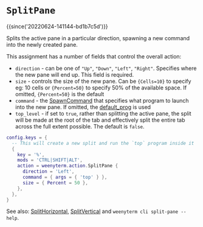 # `SplitPane`

{{since('20220624-141144-bd1b7c5d')}}

Splits the active pane in a particular direction, spawning a new command into the newly created pane.

This assignment has a number of fields that control the overall action:

* `direction` - can be one of `"Up"`, `"Down"`, `"Left"`, `"Right"`. Specifies where the new pane will end up. This field is required.
* `size` - controls the size of the new pane. Can be `{Cells=10}` to specify eg: 10 cells or `{Percent=50}` to specify 50% of the available space.  If omitted, `{Percent=50}` is the default
* `command` - the [SpawnCommand](../SpawnCommand.md) that specifies what program to launch into the new pane. If omitted, the [default_prog](../config/default_prog.md) is used
* `top_level` - if set to `true`, rather than splitting the active pane, the split will be made at the root of the tab and effectively split the entire tab across the full extent possible.  The default is `false`.

```lua
config.keys = {
  -- This will create a new split and run the `top` program inside it
  {
    key = '%',
    mods = 'CTRL|SHIFT|ALT',
    action = weenyterm.action.SplitPane {
      direction = 'Left',
      command = { args = { 'top' } },
      size = { Percent = 50 },
    },
  },
}
```

See also: [SplitHorizontal](SplitHorizontal.md), [SplitVertical](SplitVertical.md) and `weenyterm cli split-pane --help`.
